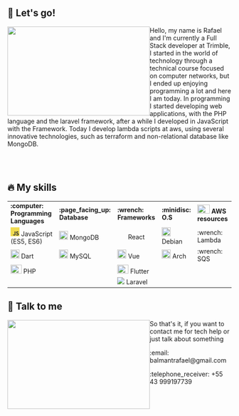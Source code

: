 ## :rocket: Let's go!
<img src="https://media2.giphy.com/media/L3bj6t3opdeNddYCyl/giphy.gif" width="320" height="200" align="left"/>
<p align="left">Hello, my name is Rafael and I'm currently a Full Stack developer at Trimble, 
I started in the world of technology through a technical course focused on computer networks, but I ended up enjoying programming a lot and here I am today. In programming I started developing web applications, with the PHP language and the laravel framework, after a while I developed in JavaScript with the 
  Framework. Today I develop lambda scripts at aws, using several innovative technologies, such as terraform and non-relational database like MongoDB.</p>

</br>
</br>


## :fire: My skills

<table>
<tr>
<!--- HEADER --->
<td><b>:computer: Programming Languages</b></td>
<td><b><span align="center"> :page_facing_up: Database</span></b></td>
<td><b><span align="center"> :wrench: Frameworks</span></b></td>
<td><b><span align="center"> :minidisc: O.S</span></b></td>
<td><b><span align="center"> <img src="https://upload.wikimedia.org/wikipedia/commons/thumb/5/5c/AWS_Simple_Icons_AWS_Cloud.svg/1280px-AWS_Simple_Icons_AWS_Cloud.svg.png" width="28" height="20"> AWS resources</span></b></td>
</tr>
<tr>
<td><span align="left"><img src="https://raw.githubusercontent.com/voodootikigod/logo.js/master/js.png" width="20" height="20">  JavaScript (ES5, ES6)</span></br></td>
<td><span align="center"> <img src="https://media.glassdoor.com/sqll/433703/mongodb-squarelogo-1564695792753.png" width="20" height="20">  MongoDB</span></br></td>
<td><span align="center"> <img src="https://upload.wikimedia.org/wikipedia/commons/thumb/a/a7/React-icon.svg/1280px-React-icon.svg.png" width="20" height="17">  React</span></td>
<td><span align="center"> <img src="https://cdn0.iconfinder.com/data/icons/flat-round-system/512/debian-512.png" width="20" height="20">  Debian</span></td>
<td><span align="center"> :wrench: Lambda</span></td>
</tr>
<tr>
<td><span align="left"><span align="left"> <img src="https://encrypted-tbn0.gstatic.com/images?q=tbn:ANd9GcQ1jBmu5px7FgAwGrV5Quw1ZA7AWbrU-l3FUyqlfiPNLVDrkKcvleSx0VetIPgSbKi4CWaTpjN1Ue9NvySFIrmXHHKX4ZbqmoQVSg&usqp=CAU&ec=45732300" width="20" height="20">  Dart</span></br></td>
<td><span align="center"> <img src="https://cdn.iconscout.com/icon/free/png-512/mysql-19-1174939.png" width="20" height="20">  MySQL</span></br></td>
<td><span align="center"> <img src="https://cdn.iconscout.com/icon/free/png-512/vue-282497.png" width="20" height="20"> Vue</span></td>
<td><span align="center"> <img src="https://upload.wikimedia.org/wikipedia/commons/thumb/a/a5/Archlinux-icon-crystal-64.svg/1200px-Archlinux-icon-crystal-64.svg.png" width="20" height="20">  Arch</span></td>
<td><span align="center"> :wrench: SQS</span></td>
</tr>
</tr>
<tr>
<td><span align="left"><img src="https://png.pngitem.com/pimgs/s/11-118900_php-elephant-logo-svg-hd-png-download.png" width="25" height="20">  PHP</span></br>
<td><span align="left"></br></td>
<td><span align="left"><img src="https://cdn.iconscout.com/icon/free/png-512/flutter-2038877-1720090.png" width="25" height="20">  Flutter</span></br></td>
<td><span align="left"></br></td>
</td>
<td><span align="left"></br></td>
</tr>
<tr>
<td><span align="left"></br></td>
<td><span align="left"></br></td>
<td><span align="left"><img src="https://cdn.iconscout.com/icon/free/png-512/laravel-226015.png" height="20">  Laravel</span></br></td>
<td><span align="left"></br></td>
<td><span align="left"></br></td>
</tr>
</table>

## :iphone: Talk to me

<img src="https://66.media.tumblr.com/2aaa1b7f7117e82c118488ce2e8685b5/0af6b7ea702e7603-dd/s500x750/009e492f638173042dcde8d05b0772f798050148.gif" width="320" height="200" align="left"/>
<p align="left">So that's it, if you want to contact me for tech help or just talk about something</p>
<p align="left">:email: balmantrafael@gmail.com</p>
<p align="left">:telephone_receiver: +55 43 999197739</p>




